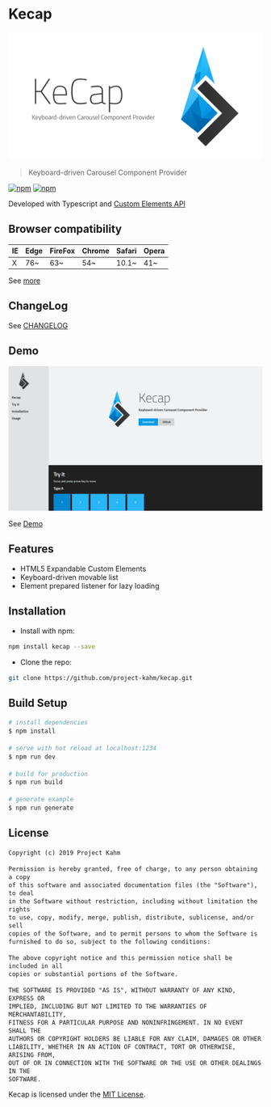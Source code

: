 # Kecap

![Logo](./social_preview.png)

> Keyboard-driven Carousel Component Provider

[![npm](https://img.shields.io/npm/v/kecap.svg?style=flat-square)](https://www.npmjs.com/package/kecap) [![npm](https://img.shields.io/npm/dt/kecap.svg?style=flat-square)](https://www.npmjs.com/package/kecap)

Developed with Typescript and [Custom Elements API](https://developer.mozilla.org/en-US/docs/Web/Web_Components/Using_custom_elements)

## Browser compatibility

| IE  | Edge | FireFox | Chrome | Safari | Opera |
| --- | ---- | ------- | ------ | ------ | ----- |
| X   | 76~  | 63~     | 54~    | 10.1~  | 41~   |

See [more](https://caniuse.com/#feat=custom-elementsv1)

## ChangeLog

See [CHANGELOG](./CHANGELOG.md)

## Demo

![Demo Screenshot](./screenshot.png)

See [Demo](http://project-kahm.github.io/kecap/)

## Features

- HTML5 Expandable Custom Elements
- Keyboard-driven movable list
- Element prepared listener for lazy loading

## Installation

- Install with npm:

```bash
npm install kecap --save
```

- Clone the repo:

```bash
git clone https://github.com/project-kahm/kecap.git
```

## Build Setup

```bash
# install dependencies
$ npm install

# serve with hot reload at localhost:1234
$ npm run dev

# build for production
$ npm run build

# generate example
$ npm run generate
```

## License

```text
Copyright (c) 2019 Project Kahm

Permission is hereby granted, free of charge, to any person obtaining a copy
of this software and associated documentation files (the "Software"), to deal
in the Software without restriction, including without limitation the rights
to use, copy, modify, merge, publish, distribute, sublicense, and/or sell
copies of the Software, and to permit persons to whom the Software is
furnished to do so, subject to the following conditions:

The above copyright notice and this permission notice shall be included in all
copies or substantial portions of the Software.

THE SOFTWARE IS PROVIDED "AS IS", WITHOUT WARRANTY OF ANY KIND, EXPRESS OR
IMPLIED, INCLUDING BUT NOT LIMITED TO THE WARRANTIES OF MERCHANTABILITY,
FITNESS FOR A PARTICULAR PURPOSE AND NONINFRINGEMENT. IN NO EVENT SHALL THE
AUTHORS OR COPYRIGHT HOLDERS BE LIABLE FOR ANY CLAIM, DAMAGES OR OTHER
LIABILITY, WHETHER IN AN ACTION OF CONTRACT, TORT OR OTHERWISE, ARISING FROM,
OUT OF OR IN CONNECTION WITH THE SOFTWARE OR THE USE OR OTHER DEALINGS IN THE
SOFTWARE.
```

Kecap is licensed under the [MIT License](./LICENSE).

